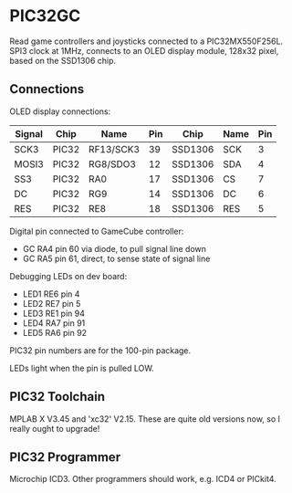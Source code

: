 # PIC32GC #

Read game controllers and joysticks connected to a PIC32MX550F256L.
SPI3 clock at 1MHz, connects to an OLED display module, 128x32 pixel,
based on the SSD1306 chip.

## Connections ##

OLED display connections:

| Signal | Chip  | Name      | Pin | Chip    | Name | Pin |
|--------|-------|-----------|-----|---------|------|-----|
| SCK3   | PIC32 | RF13/SCK3 | 39  | SSD1306 | SCK  | 3   |
| MOSI3  | PIC32 | RG8/SDO3  | 12  | SSD1306 | SDA  | 4   |
| SS3    | PIC32 | RA0       | 17  | SSD1306 | CS   | 7   |
| DC     | PIC32 | RG9       | 14  | SSD1306 | DC   | 6   |
| RES    | PIC32 | RE8       | 18  | SSD1306 | RES  | 5   |

Digital pin connected to GameCube controller:

* GC RA4 pin 60 via diode, to pull signal line down
* GC RA5 pin 61, direct, to sense state of signal line

Debugging LEDs on dev board:

* LED1 RE6 pin 4
* LED2 RE7 pin 5
* LED3 RE1 pin 94
* LED4 RA7 pin 91
* LED5 RA6 pin 92

PIC32 pin numbers are for the 100-pin package.

LEDs light when the pin is pulled LOW.

## PIC32 Toolchain ##

MPLAB X V3.45 and 'xc32' V2.15. These are quite old versions now, so I really ought to upgrade!

## PIC32 Programmer ##

Microchip ICD3. Other programmers should work, e.g. ICD4 or PICkit4.

